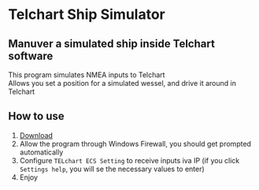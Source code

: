 # Telchart Ship Simulator

## Manuver a simulated ship inside Telchart software

This program simulates NMEA inputs to Telchart  
Allows you set a position for a simulated wessel, and drive it around in Telchart

## How to use

1. [Download](telchart-ship-simulator.jar)
2. Allow the program through Windows Firewall, you should get prompted automatically
2. Configure ``TELchart ECS Setting`` to receive inputs iva IP
    (if you click `Settings help`, you will se the necessary values to enter)
3. Enjoy